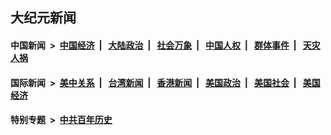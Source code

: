 ## 大纪元新闻

#### 中国新闻 &nbsp;>&nbsp; [中国经济](indexes/ncid283/README.md?01230445) &nbsp;| &nbsp; [大陆政治](indexes/ncid277/README.md?01230445) &nbsp;| &nbsp; [社会万象](indexes/ncid282/README.md?01230445) &nbsp;| &nbsp; [中国人权](indexes/ncid278/README.md?01230445) &nbsp;| &nbsp; [群体事件](indexes/ncid279/README.md?01230445) &nbsp;| &nbsp; [天灾人祸](indexes/ncid280/README.md?01230445)

#### 国际新闻 &nbsp;>&nbsp; [美中关系](indexes/nf1412576/README.md?01230445) &nbsp;| &nbsp; [台湾新闻](indexes/ncid1349361/README.md?01230445) &nbsp;| &nbsp; [香港新闻](indexes/ncid1349362/README.md?01230445) &nbsp;| &nbsp; [美国政治](indexes/ncid1078159/README.md?01230445) &nbsp;| &nbsp; [美国社会](indexes/ncid1078160/README.md?01230445) &nbsp;| &nbsp; [美国经济](indexes/ncid1078158/README.md?01230445)

#### 特别专题 &nbsp;>&nbsp; [中共百年历史](https://github.com/epoch-news/epoch-special/blob/master/README.md?01230445)  
